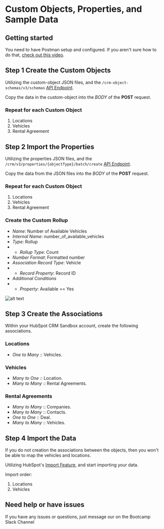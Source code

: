 # Custom Objects, Properties, and Sample Data 

## Getting started
You need to have Postman setup and configured. If you aren't sure how to do that, [check out this video](https://www.youtube.com/watch?v=U67UTzT6Zn4).

## Step 1 Create the Custom Objects
Utilizing the custom-object JSON files, and the `/crm-object-schemas/v3/schemas` [API Endpoint](https://developers.hubspot.com/docs/api/crm/crm-custom-objects).

Copy the data in the custom-object into the *BODY* of the **POST** request.

### Repeat for each Custom Object
1. Locations
2. Vehicles
3. Rental Agreement

## Step 2 Import the Properties

Utilizing the properties JSON files, and the `/crm/v3/properties/{objectType}/batch/create` [API Endpoint](https://developers.hubspot.com/docs/api/crm/properties).

Copy the data from the JSON files into the *BODY* of the **POST** request.

### Repeat for each Custom Object
1. Locations
2. Vehicles
3. Rental Agreement

### Create the Custom Rollup
- *Name*: Number of Available Vehicles
- *Internal Name*: number_of_available_vehicles
- *Type*: Rollup
- - *Rollup Type*: Count
- *Number Format*: Formatted number
- *Association Record Type*: Vehicle
- - *Record Property*: Record ID
- *Additional Conditions*
- - *Property*: Available == Yes

![alt text](https://github.com/hubspotdev/crm-customization-dev-bootcamp/blob/main/data/number_of_available_vehicles.png?raw=true)

## Step 3 Create the Associations

Within your HubSpot CRM Sandbox account, create the following associations.

### Locations
* *One to Many* :: Vehicles.

### Vehicles
* *Many to One* :: Location.
* *Many to Many* :: Rental Agreements.

### Rental Agreements
* *Many to Many* :: Companies.
* *Many to Many* :: Contacts.
* *One to One* :: Deal.
* *Many to Many* :: Vehicles.

## Step 4 Import the Data

If you do not creation the associations between the objects, then you won't be able to map the vehicles and locations.  

Utilizing HubSpot's [Import Feature](https://app.hubspot.com/l/import/), and start importing your data.

Import order:
1. Locations
2. Vehicles

## Need help or have issues
If you have any issues or questions, just message our on the Bootcamp Slack Channel
